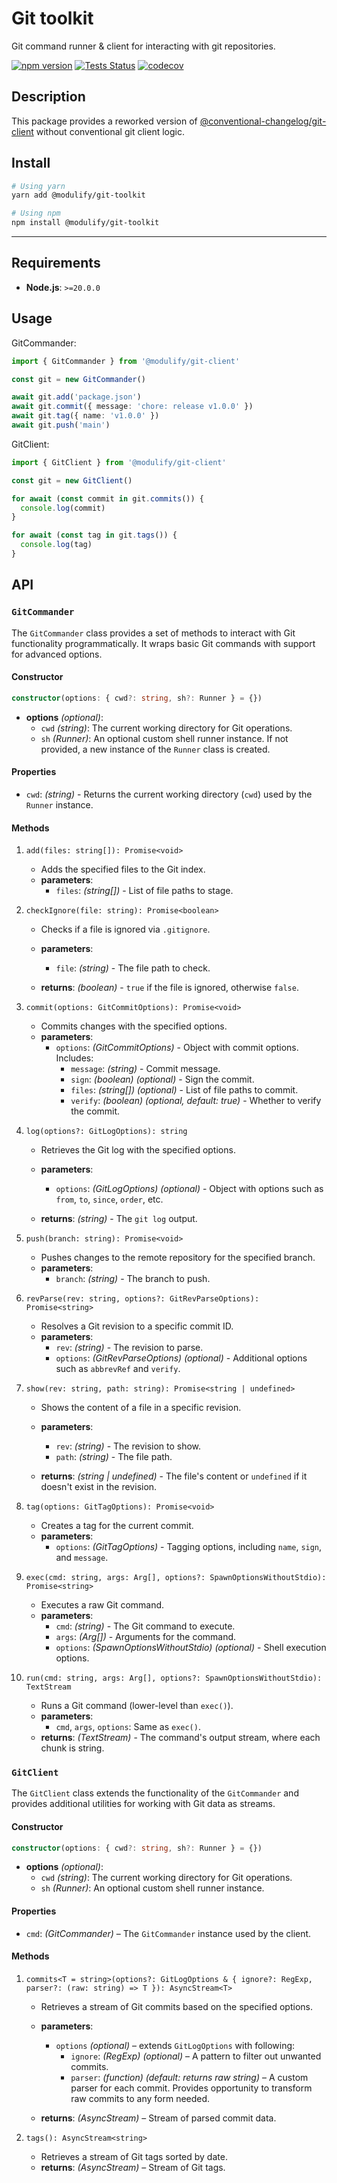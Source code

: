 # Git toolkit

Git command runner & client for interacting with git repositories.

[![npm version](https://img.shields.io/npm/v/@modulify/git-toolkit.svg)](https://www.npmjs.com/package/@modulify/git-toolkit)
[![Tests Status](https://github.com/modulify/git-toolkit/actions/workflows/tests.yml/badge.svg)](https://github.com/modulify/git-toolkit/actions)
[![codecov](https://codecov.io/gh/modulify/git-toolkit/branch/main/graph/badge.svg)](https://codecov.io/gh/modulify/git-toolkit)

## Description

This package provides a reworked version of [@conventional-changelog/git-client](https://github.com/conventional-changelog/conventional-changelog/tree/master/packages/git-client)
without conventional git client logic.

## Install

```bash
# Using yarn
yarn add @modulify/git-toolkit

# Using npm
npm install @modulify/git-toolkit
```

---

## Requirements

- **Node.js**: `>=20.0.0`

## Usage

GitCommander:

```typescript
import { GitCommander } from '@modulify/git-client'

const git = new GitCommander()

await git.add('package.json')
await git.commit({ message: 'chore: release v1.0.0' })
await git.tag({ name: 'v1.0.0' })
await git.push('main')
```

GitClient:

```typescript
import { GitClient } from '@modulify/git-client'

const git = new GitClient()

for await (const commit in git.commits()) {
  console.log(commit)
}

for await (const tag in git.tags()) {
  console.log(tag)
}
```

## API

### `GitCommander`

The `GitCommander` class provides a set of methods to interact with Git functionality programmatically.
It wraps basic Git commands with support for advanced options.

#### Constructor
``` typescript
constructor(options: { cwd?: string, sh?: Runner } = {})
```
- **options** _(optional)_:
    - `cwd` _(string)_: The current working directory for Git operations.
    - `sh` _(Runner)_: An optional custom shell runner instance. If not provided, a new instance of the `Runner` class is created.

#### Properties
- `cwd`: _(string)_ - Returns the current working directory (`cwd`) used by the `Runner` instance.

#### Methods
1. `add(files: string[]): Promise<void>`
    - Adds the specified files to the Git index.
    - **parameters**:
        - `files`: _(string[])_ - List of file paths to stage.

2. `checkIgnore(file: string): Promise<boolean>`
    - Checks if a file is ignored via `.gitignore`.
    - **parameters**:
        - `file`: _(string)_ - The file path to check.

    - **returns**: _(boolean)_ - `true` if the file is ignored, otherwise `false`.

3. `commit(options: GitCommitOptions): Promise<void>`
    - Commits changes with the specified options.
    - **parameters**:
        - `options`: _(GitCommitOptions)_ - Object with commit options. Includes:
            - `message`: _(string)_ - Commit message.
            - `sign`: _(boolean)_ _(optional)_ - Sign the commit.
            - `files`: _(string[])_ _(optional)_ - List of file paths to commit.
            - `verify`: _(boolean)_ _(optional, default: true)_ - Whether to verify the commit.

4. `log(options?: GitLogOptions): string`
    - Retrieves the Git log with the specified options.
    - **parameters**:
        - `options`: _(GitLogOptions)_ _(optional)_ - Object with options such as `from`, `to`, `since`, `order`, etc.

    - **returns**: _(string)_ - The `git log` output.

5. `push(branch: string): Promise<void>`
    - Pushes changes to the remote repository for the specified branch.
    - **parameters**:
        - `branch`: _(string)_ - The branch to push.

6. `revParse(rev: string, options?: GitRevParseOptions): Promise<string>`
    - Resolves a Git revision to a specific commit ID.
    - **parameters**:
        - `rev`: _(string)_ - The revision to parse.
        - `options`: _(GitRevParseOptions)_ _(optional)_ - Additional options such as `abbrevRef` and `verify`.

7. `show(rev: string, path: string): Promise<string | undefined>`
    - Shows the content of a file in a specific revision.
    - **parameters**:
        - `rev`: _(string)_ - The revision to show.
        - `path`: _(string)_ - The file path.

    - **returns**: _(string | undefined)_ - The file's content or `undefined` if it doesn't exist in the revision.

8. `tag(options: GitTagOptions): Promise<void>`
    - Creates a tag for the current commit.
    - **parameters**:
        - `options`: _(GitTagOptions)_ - Tagging options, including `name`, `sign`, and `message`.

9. `exec(cmd: string, args: Arg[], options?: SpawnOptionsWithoutStdio): Promise<string>`
    - Executes a raw Git command.
    - **parameters**:
        - `cmd`: _(string)_ - The Git command to execute.
        - `args`: _(Arg[])_ - Arguments for the command.
        - `options`: _(SpawnOptionsWithoutStdio)_ _(optional)_ - Shell execution options.

10. `run(cmd: string, args: Arg[], options?: SpawnOptionsWithoutStdio): TextStream`
    - Runs a Git command (lower-level than `exec()`).
    - **parameters**:
        - `cmd`, `args`, `options`: Same as `exec()`.
    - **returns**: _(TextStream)_ - The command's output stream, where each chunk is string.

### `GitClient`

The `GitClient` class extends the functionality of the `GitCommander` and provides
additional utilities for working with Git data as streams.

#### Constructor

``` typescript
constructor(options: { cwd?: string, sh?: Runner } = {})
```

- **options** _(optional)_:
    - `cwd` _(string)_: The current working directory for Git operations.
    - `sh` _(Runner)_: An optional custom shell runner instance.

#### Properties
- `cmd`: _(GitCommander)_ – The `GitCommander` instance used by the client.

#### Methods
1. `commits<T = string>(options?: GitLogOptions & { ignore?: RegExp, parser?: (raw: string) => T }): AsyncStream<T>`
    - Retrieves a stream of Git commits based on the specified options.
    - **parameters**:
        - `options` _(optional)_ – extends `GitLogOptions` with following:
            - `ignore`: _(RegExp)_ _(optional)_ – A pattern to filter out unwanted commits.
            - `parser`: _(function)_ _(default: returns raw string)_ – A custom parser for each commit.
              Provides opportunity to transform raw commits to any form needed.

    - **returns**: _(AsyncStream)_ – Stream of parsed commit data.

2. `tags(): AsyncStream<string>`
    - Retrieves a stream of Git tags sorted by date.
    - **returns**: _(AsyncStream)_ – Stream of Git tags.
